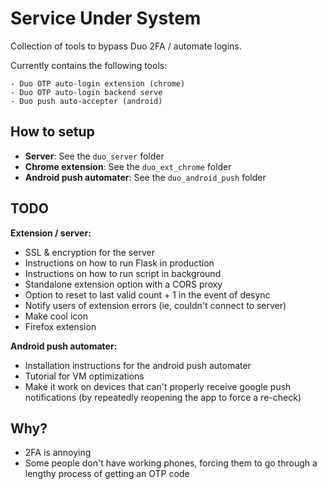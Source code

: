# Service Under System

Collection of tools to bypass Duo 2FA / automate logins.

Currently contains the following tools:
```
- Duo OTP auto-login extension (chrome)
- Duo OTP auto-login backend serve
- Duo push auto-accepter (android)
```

## How to setup
- **Server**: See the `duo_server` folder
- **Chrome extension**: See the `duo_ext_chrome` folder
- **Android push automater**: See the `duo_android_push` folder

## TODO
**Extension / server:**

- SSL & encryption for the server
- Instructions on how to run Flask in production
- Instructions on how to run script in background
- Standalone extension option with a CORS proxy
- Option to reset to last valid count + 1 in the event of desync
- Notify users of extension errors (ie, couldn't connect to server)
- Make cool icon
- Firefox extension

**Android push automater:**
- Installation instructions for the android push automater
- Tutorial for VM optimizations
- Make it work on devices that can't properly receive google push notifications (by repeatedly reopening the app to force a re-check)


## Why?
- 2FA is annoying
- Some people don't have working phones, forcing them to go through a lengthy process of getting an OTP code

